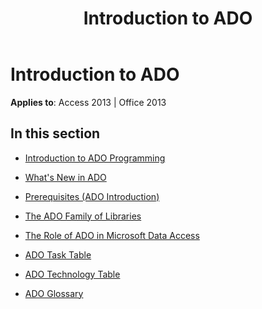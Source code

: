 ﻿---
title: Introduction to ADO
TOCTitle: Introduction to ADO
ms:assetid: bda4ab68-6a04-4896-9310-6287452c99f4
ms:mtpsurl: https://msdn.microsoft.com/en-us/library/JJ249917(v=office.15)
ms:contentKeyID: 48547441
ms.date: 09/18/2015
mtps_version: v=office.15
---

# Introduction to ADO


**Applies to**: Access 2013 | Office 2013

## In this section

  - [Introduction to ADO Programming](introduction-to-ado-programming.md)

  - [What's New in ADO](what-s-new-in-ado.md)

  - [Prerequisites (ADO Introduction)](prerequisites-ado-introduction.md)

  - [The ADO Family of Libraries](the-ado-family-of-libraries.md)

  - [The Role of ADO in Microsoft Data Access](the-role-of-ado-in-microsoft-data-access.md)

  - [ADO Task Table](ado-task-table.md)

  - [ADO Technology Table](ado-technology-table.md)

  - [ADO Glossary](ado-glossary.md)

